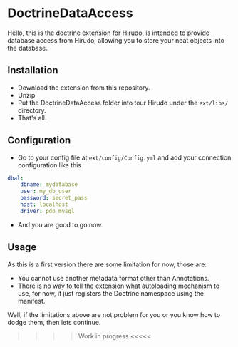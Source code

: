 DoctrineDataAccess
==================

Hello, this is the doctrine extension for Hirudo, is intended to provide database
access from Hirudo, allowing you to store your neat objects into the database.

## Installation

* Download the extension from this repository.
* Unzip
* Put the DoctrineDataAccess folder into tour Hirudo under the ```ext/libs/```
directory.
* That's all.

## Configuration

* Go to your config file at ```ext/config/Config.yml``` and add your connection 
configuration like this

```yaml
dbal:
    dbname: mydatabase
    user: my_db_user
    password: secret_pass
    host: localhost
    driver: pdo_mysql
```

* And you are good to go now.

## Usage

As this is a first version there are some limitation for now, those are:

* You cannot use another metadata format other than Annotations.
* There is no way to tell the extension what autoloading mechanism to use, for now,
it just registers the Doctrine namespace using the manifest.

Well, if the limitations above are not problem for you or you know how to dodge them,
then lets continue.

>>>> Work in progress <<<<<